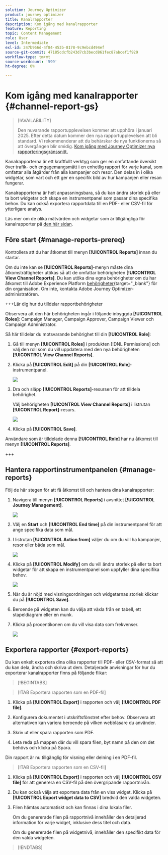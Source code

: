 ```yaml
---
solution: Journey Optimizer
product: journey optimizer
title: Kanalrapporter
description: Kom igång med kanalrapporter
feature: Reporting
topic: Content Management
role: User
level: Intermediate
exl-id: 247b966d-4f84-453b-8178-9c9ebcd494ef
source-git-commit: 47185cdcfb243d7cb3becd861fec87abcef1f929
workflow-type: tm+mt
source-wordcount: '599'
ht-degree: 0%

---
```


# Kom igång med kanalrapporter {#channel-report-gs}

>[!AVAILABILITY]
>
>Den nuvarande rapportupplevelsen kommer att upphöra i januari 2025. Efter detta datum kommer den nya rapportupplevelsen att bli standard. Vi rekommenderar att du behärskar de nya funktionerna så att övergången blir smidig. [Kom igång med Journey Optimizer nya rapporteringsgränssnitt.](report-gs-cja.md)

Kanalrapporterna är ett kraftfullt verktyg som ger en omfattande översikt över trafik- och engagemangsmått i en enhetlig rapport för varje kanal, som omfattar alla åtgärder från alla kampanjer och resor. Den delas in i olika widgetar, som vart och ett ger en specifik bild av hur kampanjen eller resan fungerar.

Kanalrapporterna är helt anpassningsbara, så du kan ändra storlek på eller ta bort widgetar och skapa en instrumentpanel som passar dina specifika behov. Du kan också exportera rapportdata till en PDF- eller CSV-fil för ytterligare analys.

Läs mer om de olika mätvärden och widgetar som är tillgängliga för kanalrapporter på [den här sidan](channel-report.md).

## Före start {#manage-reports-prereq}

Kontrollera att du har åtkomst till menyn **[!UICONTROL Reports]** innan du startar.

Om du inte kan se **[!UICONTROL Reports]**-menyn måste dina åtkomsträttigheter utökas så att de omfattar behörigheten **[!UICONTROL View Channel Reports]**. Du kan utöka dina egna behörigheter om du har åtkomst till Adobe Experience Platform [behörigheter](https://experienceleague.adobe.com/docs/experience-platform/access-control/home.html){target="_blank"} för din organisation. Om inte, kontakta Adobe Journey Optimizer-administratören.

+++Lär dig hur du tilldelar rapportbehörigheter

Observera att den här behörigheten ingår i följande inbyggda **[!UICONTROL Roles]**: Campaign Manager, Campaign Approver, Campaign Viewer och Campaign Administrator.

Så här tilldelar du motsvarande behörighet till din **[!UICONTROL Role]**:

1. Gå till menyn **[!UICONTROL Roles]** i produkten [!DNL Permissions] och välj den roll som du vill uppdatera med den nya behörigheten **[!UICONTROL View Channel Reports]**.

1. Klicka på **[!UICONTROL Edit]** på din **[!UICONTROL Role]**-instrumentpanel.

   ![](assets/channel_permission_1.png)

1. Dra och släpp **[!UICONTROL Reports]**-resursen för att tilldela behörighet.

   Välj behörigheten **[!UICONTROL View Channel Reports]** i listrutan **[!UICONTROL Report]**-resurs.

   ![](assets/channel_permission_2.png)

1. Klicka på **[!UICONTROL Save]**.

Användare som är tilldelade denna **[!UICONTROL Role]** har nu åtkomst till menyn **[!UICONTROL Reports]**.

+++

## Hantera rapportinstrumentpanelen {#manage-reports}

Följ de här stegen för att få åtkomst till och hantera dina kanalrapporter:

1. Navigera till menyn **[!UICONTROL Reports]** i avsnittet **[!UICONTROL Journey Management]**.

   ![](assets/channel_report_1.png)

1. Välj en **Start** och **[!UICONTROL End time]** på din instrumentpanel för att ange specifika data som mål.

1. I listrutan **[!UICONTROL Action from]** väljer du om du vill ha kampanjer, resor eller båda som mål.

   ![](assets/channel_report_2.png)

1. Klicka på **[!UICONTROL Modify]** om du vill ändra storlek på eller ta bort widgetar för att skapa en instrumentpanel som uppfyller dina specifika behov.

   ![](assets/channel_report_3.png)

1. När du är nöjd med visningsordningen och widgetarnas storlek klickar du på **[!UICONTROL Save]**.

1. Beroende på widgeten kan du välja att växla från en tabell, ett stapeldiagram eller en munk.

1. Klicka på procentikonen om du vill visa data som frekvenser.

   ![](assets/channel_report_4.png)

## Exportera rapporter {#export-reports}

Du kan enkelt exportera dina olika rapporter till PDF- eller CSV-format så att du kan dela, ändra och skriva ut dem. Detaljerade anvisningar för hur du exporterar kanalrapporter finns på följande flikar:

>[!BEGINTABS]

>[!TAB Exportera rapporten som en PDF-fil]

1. Klicka på **[!UICONTROL Export]** i rapporten och välj **[!UICONTROL PDF file]**.

1. Konfigurera dokumentet i utskriftsfönstret efter behov. Observera att alternativen kan variera beroende på vilken webbläsare du använder.

1. Skriv ut eller spara rapporten som PDF.

1. Leta reda på mappen där du vill spara filen, byt namn på den om det behövs och klicka på Spara.

Din rapport är nu tillgänglig för visning eller delning i en PDF-fil.

>[!TAB Exportera rapporten som en CSV-fil]

1. Klicka på **[!UICONTROL Export]** i rapporten och välj **[!UICONTROL CSV file]** för att generera en CSV-fil på den övergripande rapportnivån.

1. Du kan också välja att exportera data från en viss widget. Klicka på **[!UICONTROL Export widget data to CSV]** bredvid den valda widgeten.

1. Filen hämtas automatiskt och kan finnas i dina lokala filer.

   Om du genererade filen på rapportnivå innehåller den detaljerad information för varje widget, inklusive dess titel och data.

   Om du genererade filen på widgetnivå, innehåller den specifikt data för den valda widgeten.

>[!ENDTABS]
